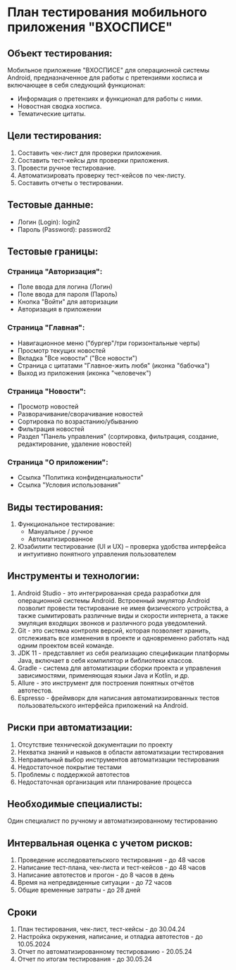 # План тестирования мобильного приложения "ВХОСПИСЕ"

## Объект тестирования:
Мобильное приложение "ВХОСПИСЕ" для операционной системы Android, предназначенное для работы с претензиями хосписа и включающее в себя следующий функционал:
- Информация о претензиях и функционал для работы с ними.
- Новостная сводка хосписа.
- Тематические цитаты.

## Цели тестирования:
1. Составить чек-лист для проверки приложения.
2. Составить тест-кейсы для проверки приложения.
3. Провести ручное тестирование.
4. Автоматизировать проверку тест-кейсов по чек-листу.
5. Составить отчеты о тестировании.

## Тестовые данные:
- Логин (Login): login2
- Пароль (Password): password2

## Тестовые границы:

### Страница "Авторизация":
- Поле ввода для логина (Логин)
- Поле ввода для пароля (Пароль)
- Кнопка "Войти" для авторизации
- Авторизация в приложении

### Страница "Главная":
- Навигационное меню ("бургер"/три горизонтальные черты)
- Просмотр текущих новостей
- Вкладка "Все новости" ("Все новости")
- Страница с цитатами "Главное-жить любя" (иконка "бабочка")
- Выход из приложения (иконка "человечек")

### Страница "Новости":
- Просмотр новостей
- Разворачивание/сворачивание новостей
- Сортировка по возрастанию/убыванию
- Фильтрация новостей
- Раздел "Панель управления" (сортировка, фильтрация, создание, редактирование, удаление новостей)

### Страница "О приложении":
- Ссылка "Политика конфиденциальности"
- Ссылка "Условия использования"

## Виды тестирования:
1. Функциональное тестирование:
   - Мануальное / ручное
   - Автоматизированное
2. Юзабилити тестирование (UI и UX) – проверка удобства интерфейса и интуитивно понятного управления пользователем

## Инструменты и технологии:
1. Android Studio - это интегрированная среда разработки для операционной системы Android. Встроенный эмулятор Android позволит провести тестирование не имея физического устройства, а также сымитировать различные виды и скорости интернета, а также эмуляция входящих звонков и различного рода уведомлений. 
2. Git - это система контроля версий, которая позволяет хранить, отслеживать все изменения в проекте и одновременно работать над одним проектом всей команде.
3. JDK 11 - представляет из себя реализацию спецификации платформы Java, включает в себя компилятор и библиотеки классов.
4. Gradle - система для автоматизации сборки проекта и управления зависимостями, применяющая языки Java и Kotlin, и др.
5. Allure - это инструмент для построения понятных отчётов автотестов.
6. Espresso - фреймворк для написания автоматизированных тестов пользовательского интерфейса приложений на Android.

## Риски при автоматизации:
1. Отсутствие технической документации по проекту
2. Нехватка знаний и навыков в области автоматизации тестирования
3. Неправильный выбор инструментов автоматизации тестирования
4. Недостаточное покрытие тестами
5. Проблемы с поддержкой автотестов
6. Недостаточная организация или планирование процесса

## Необходимые специалисты:
Один специалист по ручному и автоматизированному тестированию

## Интервальная оценка с учетом рисков:
1. Проведение исследовательского тестирования - до 48 часов
2. Написание тест-плана, чек-листа и тест-кейсов - до 48 часов
3. Написание автотестов и прогон - до 8 часов в день
4. Время на непредвиденные ситуации - до 72 часов
5. Общие временные затраты - до 28 дней

## Сроки
1. План тестирования, чек-лист, тест-кейсы - до 30.04.24
2. Настройка окружения, написание, и отладка автотестов - до 10.05.2024
3. Отчет по автоматизированному тестированию - 20.05.24
4. Отчет по итогам тестирования - до 30.05.24
